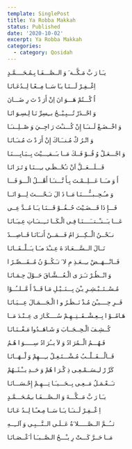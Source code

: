 ```yaml
---
template: SinglePost
title: Ya Robba Makkah
status: Published
date: '2020-10-02'
excerpt: Ya Robba Makkah
categories:
  - category: Qosidah
---
```

يـَـا رَ بَّ مَـكَّــة َ وَ الــصَّـــفَـا بِـمُـحَــــمَّـدٍ

اِغْــفِـرْ لَـــنَـا يـَا سَــا مِــعًـا لِــدُعَـانَـا

اُ كْـــتُمْ هَـــوَ انَ اِنْ أَرَ دْ تَ رِ ضَـــانَ

وَ احْــذَرْ تُـــبِـيْــحُ بــِسِرِّ نَـا لِـسِـوَ انَـا

وَ اخْــضَـعْ لَــنـَـا إِنْ كُـــنـْتَ رَ اجِــيَ وَ صْــلِــنـَـا

وَ اتْـرُ كْ مُـنــَـاكَ إِنْ أَرَ دْ تَ مُـنـَـانَـا

وَ اجْـــعَـلْ وُ قُــوْ فَــكَ مَــا بـَــقـِـــيْتَ بِــبَـابِــــنَـا

فَـــلَـــعَــلَّ اَنْ تـُحْــظَـى بـِـــنَـا وَ تَـرَ انَـا

أَ وَ مـَــا عَـــلِــمْـتَ بِـأَ نَّـــنـَـا أَهْـــلُ الْـــوَ فَـــا

وَ مـُـحِــبــُّــــنَـا مَــا ذَ الَ تـَـحْــــتَ لِـــوَ انَــا

فَـــإِ ذَا قَـــضَـيْتَ حُــقُــوْ قَـــنَـا يـَـا مُــدَّ عِــى

عَـــا يـَــنـْــتــَــــنَـا فِـى الْـكَــا ئــِــنـَـاتِ عِـيـَـانَـا

نــَحْــنُ الْــكِـــرَ امُ فَـــمَــنْ أَتــَانَـا قَــاصِـــدً

نَــالَ الــسَّـــعَـادَ ةَ عِـنـْدَ مـَـا يـَــلْــقَــانَـا

فَــانْـــهَــضْ بـِــعَـذِ مِ لا َ تـَـكُــوْ نُ مُــقَـــصِّـرً ا

وَ انْــظُـرْ تـَـرَ ى الْـعُـــشَّـاقَ حَــوْلَ حِـمَـانَـا

مُـسْــتَــبْـشِـرِ يـْنَ بِـــنَــيْـلِ مَـا قَــدْ أَ مَّــلــُــوْا

فَــرِ حِــــيـْنَ مُـذْ نَــظَـرُ و ا الْـجَـــمَـالَ عِـــيَـانَـا

هَـامُــوْ ا بِــعِـشْــقَــتِــهِـمْ سُــــكَـارَ ى عِــنْـدَ مَــا

كُــشِـفَ الْـحِــجَــابَ وَ شَـاهَــدُوا مَـغْــنَـانَـا

فَـهُـــمُ الْــمُرَ ادُ وَ لاَ يــُرَ ادُ سِـــــوَ ا هُـمُ

فَــالْـــقَــلْــبُ مُـشْـــتَـغِـلٌ بـِـــهِمْ وَ لْــهَــانَـا

كَرِّ رْ لـِـسَــمْـعِـى ذِ كْـرَ ا هُمْ وَ حَــدِ يــْـثَــهُمْ

تـَــعْـمَـلُ مَــعِـى بِــحَـــيـَـا تِـــهِـمْ إِحْـسَـــانَـا

يـَـا رَ بَّ مَــكَّـــةَ وَ الــصَّـــفَـا بـِمُـحَـــمَّـدٍ

اِ غْــفِـرْ لَــنـَـا يـَـا سَــا مِـعـًـا لِــدُ عَـانَـا

ثــُــمَّ الــصَّـــــلا َةُ عَــلَـى الــنَّـــبِـى وَ آلــِــهِ

مَــا حَــرَّ كَـــتْ رِ يـْـــحُ الـصَّــبـَـا أ َغْــصَـانَـا
